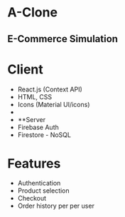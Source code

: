 # A-Clone
## E-Commerce Simulation

# Client
* React.js (Context API)
* HTML, CSS
* Icons (Material UI/icons)
* 
* **Server
* Firebase Auth
* Firestore - NoSQL

# Features
* Authentication
* Product selection
* Checkout
* Order history per per user

